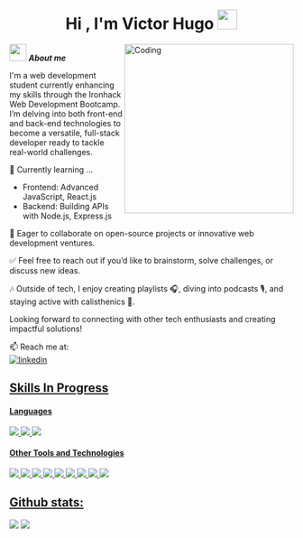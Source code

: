 <h1 align="center"><b>Hi , I'm Victor Hugo </b><img src="https://media.giphy.com/media/hvRJCLFzcasrR4ia7z/giphy.gif" width="35"></h1>
<!-- -->
<img align="right" width=300px alt="Coding" src="https://github.com/7oSkaaa/7oSkaaa/blob/main/Images/Right_Side.gif?raw=true"/>

<img src="https://github.com/7oSkaaa/7oSkaaa/blob/main/Images/about_me.gif?raw=true" width="30px">&nbsp;***About me***

I'm a web development student currently enhancing my skills through the Ironhack Web Development Bootcamp. I’m delving into both front-end and back-end technologies to become a versatile, full-stack developer ready to tackle real-world challenges.

🌱 Currently learning ...
  - Frontend: Advanced JavaScript, React.js
  - Backend: Building APIs with Node.js, Express.js

💼 Eager to collaborate on open-source projects or innovative web development ventures.

✅ Feel free to reach out if you’d like to brainstorm, solve challenges, or discuss new ideas.

🎶 Outside of tech, I enjoy creating playlists 🎧, diving into podcasts 🎙️, and staying active with calisthenics 💪.

Looking forward to connecting with other tech enthusiasts and creating impactful solutions!

📫 Reach me at: <br>
<a href="https://www.linkedin.com/in/victorhugoguardiolapereira/">
  <img src="https://img.shields.io/badge/linkedin-%230077B5.svg?style=for-the-badge&logo=linkedin&logoColor=white" alt="linkedin"/>

## Skills In Progress

<h4> Languages </h4>
<span> 
  <img src="https://img.shields.io/badge/HTML5-E34F26?style=for-the-badge&logo=html5&logoColor=white">
  <img src="https://img.shields.io/badge/CSS3-1572B6?style=for-the-badge&logo=css3&logoColor=white">
  <img src="https://img.shields.io/badge/JavaScript-F7DF1E?style=for-the-badge&logo=javascript&logoColor=black">
</span>


<h4> Other Tools and Technologies </h4>
<span>
  <img src="https://img.shields.io/badge/Git-F05032?style=for-the-badge&logo=git&logoColor=white">
  <img src="https://img.shields.io/badge/node.js-6DA55F?style=for-the-badge&logo=node.js&logoColor=white">
  <img src="https://img.shields.io/badge/express.js-%23404d59.svg?style=for-the-badge&logo=express&logoColor=%2361DAFB">
  <img src="https://img.shields.io/badge/MongoDB-%234ea94b.svg?style=for-the-badge&logo=mongodb&logoColor=white">
  <img src="https://img.shields.io/badge/react-%2320232a.svg?style=for-the-badge&logo=react&logoColor=%2361DAFB">
  <img src="https://img.shields.io/badge/bootstrap-%238511FA.svg?style=for-the-badge&logo=bootstrap&logoColor=white">
  <img src="https://img.shields.io/badge/Notion-%23000000.svg?style=for-the-badge&logo=notion&logoColor=white">
  <img src="https://img.shields.io/badge/Trello-%23026AA7.svg?style=for-the-badge&logo=Trello&logoColor=white">
  <img src="https://img.shields.io/badge/github-%23121011.svg?style=for-the-badge&logo=github&logoColor=white">
</span> 

<h2>Github stats:</h2> 

[![](https://github-readme-stats.vercel.app/api?username=HelixGuardi&show_icons=true&theme=tokyonight&hide_border=true&locale=en)](https://github.com/HelixGuardi)
[![](https://github-readme-streak-stats.herokuapp.com/?user=HelixGuardi&theme=material-palenight)](https://github.com/HelixGuardi)
</div>


